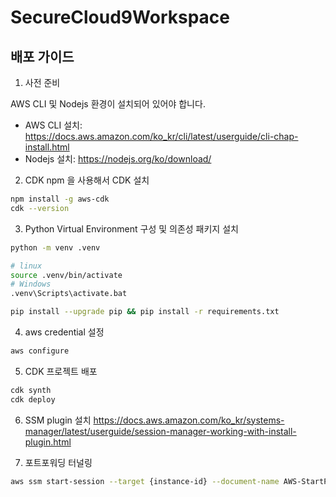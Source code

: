 # SecureCloud9Workspace

## 배포 가이드

1. 사전 준비

AWS CLI 및 Nodejs 환경이 설치되어 있어야 합니다.
- AWS CLI 설치: https://docs.aws.amazon.com/ko_kr/cli/latest/userguide/cli-chap-install.html
- Nodejs 설치: https://nodejs.org/ko/download/

2. CDK
npm 을 사용해서 CDK 설치
```bash
npm install -g aws-cdk
cdk --version
```

3. Python Virtual Environment 구성 및 의존성 패키지 설치
```bash
python -m venv .venv

# linux
source .venv/bin/activate
# Windows
.venv\Scripts\activate.bat

pip install --upgrade pip && pip install -r requirements.txt
```

4. aws credential 설정
```bash
aws configure
```
5. CDK 프로젝트 배포
```bash
cdk synth
cdk deploy
```

6. SSM plugin 설치
https://docs.aws.amazon.com/ko_kr/systems-manager/latest/userguide/session-manager-working-with-install-plugin.html

7. 포트포워딩 터널링
```bash
aws ssm start-session --target {instance-id} --document-name AWS-StartPortForwardingSession --parameters "portNumber=22, localPortNumber=4022"
```
